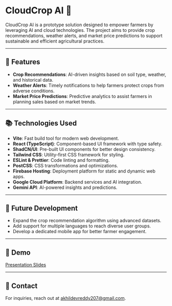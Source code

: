 # CloudCrop AI 🌱

CloudCrop AI is a prototype solution designed to empower farmers by leveraging AI and cloud technologies. The project aims to provide crop recommendations, weather alerts, and market price predictions to support sustainable and efficient agricultural practices.

---

## 🚀 Features
- **Crop Recommendations**: AI-driven insights based on soil type, weather, and historical data.
- **Weather Alerts**: Timely notifications to help farmers protect crops from adverse conditions.
- **Market Price Predictions**: Predictive analytics to assist farmers in planning sales based on market trends.

---

## 📚 Technologies Used
- **Vite**: Fast build tool for modern web development.
- **React (TypeScript)**: Component-based UI framework with type safety.
- **ShadCN/UI**: Pre-built UI components for better design consistency.
- **Tailwind CSS**: Utility-first CSS framework for styling.
- **ESLint & Prettier**: Code linting and formatting.
- **PostCSS**: CSS transformations and optimizations.
- **Firebase Hosting**: Deployment platform for static and dynamic web apps.
- **Google Cloud Platform**: Backend services and AI integration.
- **Gemini API**: AI-powered insights and predictions.

---

## 🌟 Future Development
- Expand the crop recommendation algorithm using advanced datasets.
- Add support for multiple languages to reach diverse user groups.
- Develop a dedicated mobile app for better farmer engagement.

---

## 🔗 Demo 
[Presentation Slides](https://docs.google.com/presentation/d/e/2PACX-1vQ7IPlNHSGr3eb48POkTeQJ9K6fIOdpR9pfZUmBxE9EWkw87PqWp5KEKlRYWLip6T-Rd-nTyiTveH2E/pub?start=false&loop=false&delayms=3000)

---

## 📧 Contact
For inquiries, reach out at [akhildevreddy207@gmail.com](mailto:akhildevreddy207@gmail.com).

